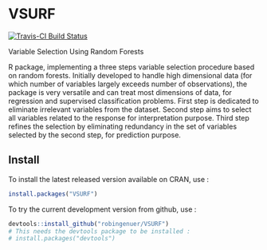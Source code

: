
# VSURF

[![Travis-CI Build Status](https://travis-ci.org/robingenuer/VSURF.png?branch=master)](https://travis-ci.org/robingenuer/VSURF)

Variable Selection Using Random Forests

R package, implementing a three steps variable selection procedure based on random forests.
Initially developed to handle high dimensional data (for which number of
variables largely exceeds number of observations), the package is very
versatile and can treat most dimensions of data, for regression and
supervised classification problems. First step is dedicated to eliminate
irrelevant variables from the dataset. Second step aims to select all
variables related to the response for interpretation purpose. Third step
refines the selection by eliminating redundancy in the set of variables
selected by the second step, for prediction purpose.

## Install

To install the latest released version available on CRAN, use :


```r
install.packages("VSURF")
```

To try the current development version from github, use :


```r
devtools::install_github("robingenuer/VSURF")
# This needs the devtools package to be installed :
# install.packages("devtools")
```

